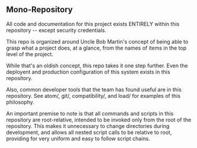 ## Mono-Repository

All code and documentation for this project exists ENTIRELY within this repository -- except security credentials.

This repo is organized around Uncle Bob Martin's concept of being able to grasp what a project does, at a glance, from the names of items in the top level of the project.

While that's an oldish concept, this repo takes it one step further. Even the deployent and production configuration of this system exists in this repository.

Also, common developer tools that the team has found useful are in this repository. See atom/, git/, compatibility/, and load/ for examples of this philosophy.

An important premise to note is that all commands and scripts in this repository are root-relative, intended to be invoked only from the root of the repository. This makes it unnecessary to change directories during development, and allows all nested script calls to be relative to root, providing for very uniform and easy to follow script chains.
